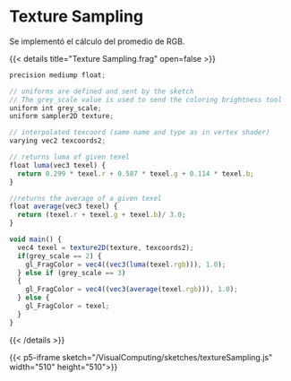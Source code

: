 # Texture Sampling

Se implementó el cálculo del promedio de RGB.

{{< details title="Texture Sampling.frag" open=false >}}

```js
precision mediump float;

// uniforms are defined and sent by the sketch
// The grey_scale value is used to send the coloring brightness tool
uniform int grey_scale;
uniform sampler2D texture;

// interpolated texcoord (same name and type as in vertex shader)
varying vec2 texcoords2;

// returns luma of given texel
float luma(vec3 texel) {
  return 0.299 * texel.r + 0.587 * texel.g + 0.114 * texel.b;
}

//returns the average of a given texel
float average(vec3 texel) {
  return (texel.r + texel.g + texel.b)/ 3.0;
}

void main() {
  vec4 texel = texture2D(texture, texcoords2);
  if(grey_scale == 2) {
    gl_FragColor = vec4((vec3(luma(texel.rgb))), 1.0);
  } else if (grey_scale == 3) 
  {
    gl_FragColor = vec4((vec3(average(texel.rgb))), 1.0);
  } else {
    gl_FragColor = texel;
  }
}

```
{{< /details >}}

{{< p5-iframe sketch="/VisualComputing/sketches/textureSampling.js" width="510" height="510">}}